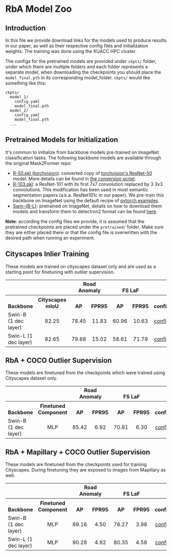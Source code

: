 # RbA Model Zoo

## Introduction

In this file we provide download links for the models used to produce results in our paper, as well as their respective config files and initialization weights. The training was done using the KUACC HPC cluster. 

The configs for the pretrained models are provided under `ckpts/` folder, under which there are multiple folders and each folder represents a separate model, when downloading the checkpoints you should place the `model_final.pth` in its corresponding model_folder. `ckpts/` would like something like this:
```
ckpts/
  model_1/
    config.yaml
    model_final.pth
  model_2/
    config.yaml
    model_final.pth
  ...
``` 

## Pretrained Models for Initialization

It's common to initialize from backbone models pre-trained on ImageNet classification tasks. The following backbone models are available through the original Mask2Former repo:

* [R-50.pkl (torchvision)](https://dl.fbaipublicfiles.com/detectron2/ImageNetPretrained/torchvision/R-50.pkl): converted copy of [torchvision's ResNet-50](https://pytorch.org/docs/stable/torchvision/models.html#torchvision.models.resnet50) model.
  More details can be found in [the conversion script](tools/convert-torchvision-to-d2.py).
* [R-103.pkl](https://dl.fbaipublicfiles.com/detectron2/DeepLab/R-103.pkl): a ResNet-101 with its first 7x7 convolution replaced by 3 3x3 convolutions. This modification has been used in most semantic segmentation papers (a.k.a. ResNet101c in our paper). We pre-train this backbone on ImageNet using the default recipe of [pytorch examples](https://github.com/pytorch/examples/tree/master/imagenet).
* [Swin-{B-L}](tools/README.md): pretrained on ImageNet, details on how to download them models and transform them to detectron2 format can be found [here](tools/README.md).

**Note**: according the config files we provide, it is assumed that the pretrained checkpoints are placed under the `pretrained/` folder. Make sure they are either placed there or that the config file is overwritten with the desired path when running an experiment.

## Cityscapes Inlier Training

These models are trained on cityscapes dataset only and are used as a starting point for finetuning with outlier supervision.

<table><tbody>
<!-- START TABLE -->
<!-- TABLE HEADER -->
<tr>  <td valign="bottom" colspan="2" >  </td>
      <td valign="bottom" colspan="2" align="center"> <b>Road Anomaly</b> </td>
      <td valign="bottom" colspan="2" align="center"> <b>FS LaF</b> </td>
</tr>
<tr>
<th valign="bottom">Backbone</th>
<th valign="bottom">Cityscapes mIoU</th>
<th valign="bottom" align="center">AP</th>
<th valign="bottom">FPR95</th>
<th valign="bottom">AP</th>
<th valign="bottom">FPR95</th>
<th valign="bottom" align="middle">config</th>
<th valign="bottom" align="middle">ckpt</th> </tr>
<!-- TABLE BODY -->
 <tr><td align="left">Swin-B (1 dec layer)</td>
<td align="center">82.25</td>
<td align="center">78.45</td>
<td align="center">11.83</td>
<td align="center">60.96</td>
<td align="center">10.63</td>
<td align="center"><a href="ckpts/swin_b_1dl/config.yaml">config</a></td>
<td align="center"><a href="https://github.com/NazirNayal8/RbA/releases/download/model-weights/swin_b_1dl.zip">model</a></td>
</tr>

<tr><td align="left">Swin-L (1 dec layer)</td>
<td align="center">82.65</td>
<td align="center">79.68</td>
<td align="center">15.02</td>
<td align="center">58.61</td>
<td align="center">71.79</td>
<td align="center"><a href="ckpts/swin_l_1dl/config.yaml">config</a></td>
<td align="center"><a href="https://github.com/NazirNayal8/RbA/releases/download/model-weights/swin_l_1dl.zip">model</a></td>
</tr>

</tbody></table>


## RbA + COCO Outlier Supervision

These models are finetuned from the checkpoints which were trained using Cityscapes dataset only.

<table><tbody>
<!-- START TABLE -->
<!-- TABLE HEADER -->
<tr>  <td valign="bottom" colspan="2" >  </td>
      <td valign="bottom" colspan="2" align="center"> <b>Road Anomaly</b> </td>
      <td valign="bottom" colspan="2" align="center"> <b>FS LaF</b> </td>
</tr>
<tr>
<th valign="bottom">Backbone</th>
<th valign="bottom">Finetuned Component</th>
<th valign="bottom" align="center">AP</th>
<th valign="bottom">FPR95</th>
<th valign="bottom">AP</th>
<th valign="bottom">FPR95</th>
<th valign="bottom" align="middle">config</th>
<th valign="bottom" align="middle">ckpt</th> </tr>
<!-- TABLE BODY -->
 <tr><td align="left">Swin-B (1 dec layer)</td>
<td align="center">MLP</td>
<td align="center">85.42</td>
<td align="center">6.92</td>
<td align="center">70.81</td>
<td align="center">6.30</td>
<td align="center"><a href="ckpts/swin_b_1dl_rba_ood_coco/config.yaml">config</a></td>
<td align="center"><a href="https://github.com/NazirNayal8/RbA/releases/download/model-weights/swin_b_1dl_rba_ood_coco.zip">model</a></td>
</tr>

</tbody></table>

## RbA + Mapillary + COCO Outlier Supervision

These models are finetuned from the checkpoints used for training Cityscapes. During finetuning they are exposed to images from Mapillary as well.

<table><tbody>
<!-- START TABLE -->
<!-- TABLE HEADER -->
<tr>  <td valign="bottom" colspan="2" >  </td>
      <td valign="bottom" colspan="2" align="center"> <b>Road Anomaly</b> </td>
      <td valign="bottom" colspan="2" align="center"> <b>FS LaF</b> </td>
</tr>
<tr>
<th valign="bottom">Backbone</th>
<th valign="bottom">Finetuned Component</th>
<th valign="bottom" align="center">AP</th>
<th valign="bottom">FPR95</th>
<th valign="bottom">AP</th>
<th valign="bottom">FPR95</th>
<th valign="bottom" align="middle">config</th>
<th valign="bottom" align="middle">ckpt</th> </tr>
<!-- TABLE BODY -->
<!-- ROW: maskformer2_R50_bs16_50ep -->
 <tr><td align="left">Swin-B (1 dec layer)</td>
<td align="center">MLP</td>
<td align="center">89.16</td>
<td align="center">4.50</td>
<td align="center">78.27</td>
<td align="center">3.98</td>
<td align="center"><a href="ckpts/swin_b_1dl_rba_ood_map_coco/config.yaml">config</a></td>
<td align="center"><a href="https://github.com/NazirNayal8/RbA/releases/download/model-weights/swin_b_1dl_rba_ood_coco.zip">model</a></td>
</tr>

 <tr><td align="left">Swin-L (1 dec layer)</td>
<td align="center">MLP</td>
<td align="center">90.28</td>
<td align="center">4.92</td>
<td align="center">80.35</td>
<td align="center">4.58</td>
<td align="center"><a href="ckpts/swin_l_1dl_rba_ood_map_coco/config.yaml">config</a></td>
<td align="center"><a href="https://github.com/NazirNayal8/RbA/releases/download/model-weights/swin_l_1dl_rba_ood_map_coco.zip">model</a></td>
</tr>

</tbody></table>